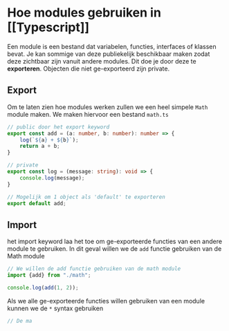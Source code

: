 # Hoe modules gebruiken in [[Typescript]]
Een module is een bestand dat variabelen, functies, interfaces of klassen bevat. Je kan sommige van deze publiekelijk beschikbaar maken zodat deze zichtbaar zijn vanuit andere modules. Dit doe je door deze te **exporteren**. Objecten die niet ge-exporteerd zijn private.

## Export
Om te laten zien hoe modules werken zullen we een heel simpele `Math` module maken. We maken hiervoor een bestand `math.ts`
```ts
// public door het export keyword
export const add = (a: number, b: number): number => {
	log(`${a} + ${b}`);
	return a + b;
}

// private
export const log = (message: string): void => {
	console.log(message);
}

// Mogelijk om 1 object als 'default' te exporteren
export default add;
```

## Import
het import keyword laa het toe om ge-exporteerde functies van een andere module te gebruiken. In dit geval willen we de `add` functie gebruiken van de Math module
```ts
// We willen de add functie gebruiken van de math module
import {add} from "./math";

console.log(add(1, 2));
```

Als we alle ge-exporteerde functies willen gebruiken van een module kunnen we de `*` syntax gebruiken
```ts
// De ma
```